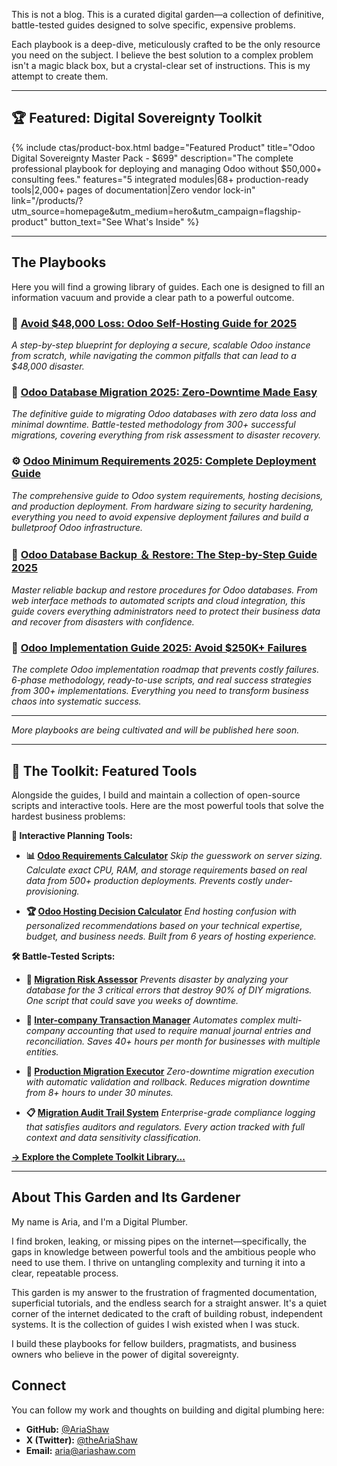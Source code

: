 This is not a blog. This is a curated digital garden—a collection of definitive, battle-tested guides designed to solve specific, expensive problems.

Each playbook is a deep-dive, meticulously crafted to be the only resource you need on the subject. I believe the best solution to a complex problem isn't a magic black box, but a crystal-clear set of instructions. This is my attempt to create them.

---

## 🏆 Featured: Digital Sovereignty Toolkit

{% include ctas/product-box.html
   badge="Featured Product"
   title="Odoo Digital Sovereignty Master Pack - $699"
   description="The complete professional playbook for deploying and managing Odoo without $50,000+ consulting fees."
   features="5 integrated modules|68+ production-ready tools|2,000+ pages of documentation|Zero vendor lock-in"
   link="/products/?utm_source=homepage&utm_medium=hero&utm_campaign=flagship-product"
   button_text="See What's Inside"
%}

---

## The Playbooks

Here you will find a growing library of guides. Each one is designed to fill an information vacuum and provide a clear path to a powerful outcome.

### 📖 [Avoid $48,000 Loss: Odoo Self-Hosting Guide for 2025](/odoo-self-hosting-guide/)

*A step-by-step blueprint for deploying a secure, scalable Odoo instance from scratch, while navigating the common pitfalls that can lead to a $48,000 disaster.*

### 🚀 [Odoo Database Migration 2025: Zero-Downtime Made Easy](/odoo-database-migration-guide/)

*The definitive guide to migrating Odoo databases with zero data loss and minimal downtime. Battle-tested methodology from 300+ successful migrations, covering everything from risk assessment to disaster recovery.*

### ⚙️ [Odoo Minimum Requirements 2025: Complete Deployment Guide](/odoo-minimum-requirements-deployment-guide/)

*The comprehensive guide to Odoo system requirements, hosting decisions, and production deployment. From hardware sizing to security hardening, everything you need to avoid expensive deployment failures and build a bulletproof Odoo infrastructure.*

### 💾 [Odoo Database Backup ＆ Restore: The Step-by-Step Guide 2025](/odoo-database-backup-restore-guide/)

*Master reliable backup and restore procedures for Odoo databases. From web interface methods to automated scripts and cloud integration, this guide covers everything administrators need to protect their business data and recover from disasters with confidence.*

### 🚀 [Odoo Implementation Guide 2025: Avoid $250K+ Failures](/odoo-implementation-guide/)

*The complete Odoo implementation roadmap that prevents costly failures. 6-phase methodology, ready-to-use scripts, and real success strategies from 300+ implementations. Everything you need to transform business chaos into systematic success.*

---
*More playbooks are being cultivated and will be published here soon.*

---

## 🧰 The Toolkit: Featured Tools

Alongside the guides, I build and maintain a collection of open-source scripts and interactive tools. Here are the most powerful tools that solve the hardest business problems:

**🧮 Interactive Planning Tools:**

* **📊 [Odoo Requirements Calculator](/toolkit/odoo-requirements-calculator/)**
    *Skip the guesswork on server sizing. Calculate exact CPU, RAM, and storage requirements based on real data from 500+ production deployments. Prevents costly under-provisioning.*

* **🏆 [Odoo Hosting Decision Calculator](/toolkit/odoo-hosting-calculator/)**
    *End hosting confusion with personalized recommendations based on your technical expertise, budget, and business needs. Built from 6 years of hosting experience.*

**🛠️ Battle-Tested Scripts:**

* **🚨 [Migration Risk Assessor](/scripts/migration_assessment.sh)**
    *Prevents disaster by analyzing your database for the 3 critical errors that destroy 90% of DIY migrations. One script that could save you weeks of downtime.*

* **💼 [Inter-company Transaction Manager](/scripts/intercompany_transaction_manager.py)**
    *Automates complex multi-company accounting that used to require manual journal entries and reconciliation. Saves 40+ hours per month for businesses with multiple entities.*

* **🚀 [Production Migration Executor](/scripts/production_migration.sh)**
    *Zero-downtime migration execution with automatic validation and rollback. Reduces migration downtime from 8+ hours to under 30 minutes.*

* **📋 [Migration Audit Trail System](/scripts/migration_audit_trail.py)**
    *Enterprise-grade compliance logging that satisfies auditors and regulators. Every action tracked with full context and data sensitivity classification.*

**[→ Explore the Complete Toolkit Library...](/toolkit/)**

---

## About This Garden and Its Gardener

My name is Aria, and I'm a Digital Plumber.

I find broken, leaking, or missing pipes on the internet—specifically, the gaps in knowledge between powerful tools and the ambitious people who need to use them. I thrive on untangling complexity and turning it into a clear, repeatable process.

This garden is my answer to the frustration of fragmented documentation, superficial tutorials, and the endless search for a straight answer. It's a quiet corner of the internet dedicated to the craft of building robust, independent systems. It is the collection of guides I wish existed when I was stuck.

I build these playbooks for fellow builders, pragmatists, and business owners who believe in the power of digital sovereignty.

## Connect

You can follow my work and thoughts on building and digital plumbing here:

* **GitHub:** [@AriaShaw](https://github.com/AriaShaw)
* **X (Twitter):** [@theAriaShaw](https://x.com/theAriaShaw)
* **Email:** [aria@ariashaw.com](mailto:aria@ariashaw.com)